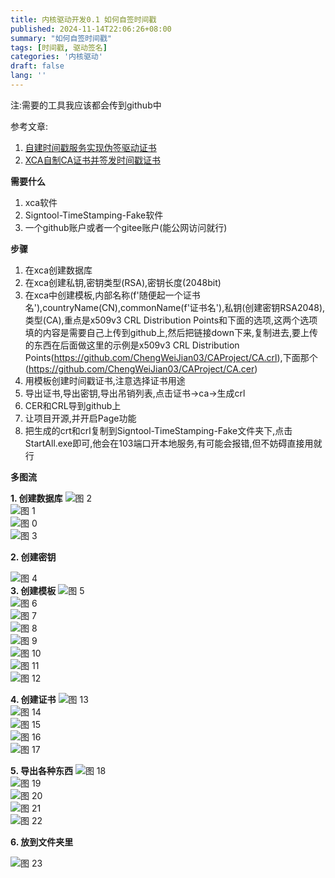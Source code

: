 ```yaml
---
title: 内核驱动开发0.1 如何自签时间戳
published: 2024-11-14T22:06:26+08:00
summary: "如何自签时间戳"
tags: [时间戳, 驱动签名]
categories: '内核驱动'
draft: false 
lang: ''
---
```


注:需要的工具我应该都会传到github中

参考文章: 
1. [自建时间戳服务实现伪签驱动证书](https://code.52pika.cn/index.php/archives/277/)
2. [XCA自制CA证书并签发时间戳证书](https://code.52pika.cn/index.php/archives/330/)

**需要什么**

1. xca软件
2. Signtool-TimeStamping-Fake软件
3. 一个github账户或者一个gitee账户(能公网访问就行)

**步骤**

1. 在xca创建数据库
2. 在xca创建私钥,密钥类型(RSA),密钥长度(2048bit)
3. 在xca中创建模板,内部名称(f'随便起一个证书名'),countryName(CN),commonName(f'证书名'),私钥(创建密钥RSA2048),类型(CA),重点是x509v3 CRL Distribution Points和下面的选项,这两个选项填的内容是需要自己上传到github上,然后把链接down下来,复制进去,要上传的东西在后面做这里的示例是x509v3 CRL Distribution Points(https://github.com/ChengWeiJian03/CAProject/CA.crl),下面那个(https://github.com/ChengWeiJian03/CAProject/CA.cer)
4. 用模板创建时间戳证书,注意选择证书用途
5. 导出证书,导出密钥,导出吊销列表,点击证书->ca->生成crl
6. CER和CRL导到github上
7. 让项目开源,并开启Page功能
8. 把生成的crt和crl复制到Signtool-TimeStamping-Fake文件夹下,点击StartAll.exe即可,他会在103端口开本地服务,有可能会报错,但不妨碍直接用就行

**多图流**

**1. 创建数据库**
![图 2](../images/2d30275caecf3c6aec5ab58017ff50f0aa9811d6e1ddd128f60c834437179ff2.png)  
![图 1](../images/a9f7a1c124467d80635ebb7f6dcc094ce7e76b8825c55423f174724fdfcec003.png)  
![图 0](../images/c888a3d675308cd1a4de0c772c8e50ca41aad2a1f5cd3e8e6401f0d45afae092.png)  
![图 3](../images/480c6d3a5a1692c39821bd497a781170f05ce19c65c345d13439558925f8bda0.png)  

**2. 创建密钥**

![图 4](../images/dbde9bdd53ecc57a7d3e92aa926200c7da915013f061e17128d5cd11ee9c509f.png)  
**3. 创建模板**
![图 5](../images/482d41c6ca0871e1260967c6a297abeaed75ee67f3c710cb4baf5d5ec4a184ab.png)  
![图 6](../images/c2fdf372b3ad59dfa6040b26057aaa3360d0731a4b5d35730ef131ce61fd65e3.png)  
![图 7](../images/2f57e4c3521c80219be33e81b5a646a720acae9d5507326fbd352328cb0cecce.png)  
![图 8](../images/fa260f10c094da523c822630b2e1197b6a33cc469551e642e786d754b7dc82fc.png)  
![图 9](../images/37904669d43a2a282846528018289fc5012647bc750394bb40637d2b2695d3ae.png)  
![图 10](../images/edd942bb3b450f9b7e1908754a13aab4dd7c14b50019f1e8c8ca6dba1e58f1d5.png)  
![图 11](../images/68446064496e42984ea1f779dbf06908a8760b699361a4bb65f2e733e3a8e2fe.png)  
![图 12](../images/28c45ba140bff743615b0b1da7c4039fda6116c99c1323992cb99473ad107ac0.png)  

**4. 创建证书**
![图 13](../images/0c971f21a5122acf08456c92093748828f91b3b20ba5ce4ea37a49985bec5e63.png)  
![图 14](../images/80277f438e3136c745b2693692a2557681e5a1a94e14bfa044a00d8a498f0292.png)  
![图 15](../images/d28e568f2d325acf6754d1446625cd1eeccab651c4fa9947baabf5d78328385c.png)  
![图 16](../images/6125acf45f989f650aa4476d851351cd99e58d510cfaa3e875dde509585afc4f.png)  
![图 17](../images/db6a766a2cdd89b51176b2077676716f26c835d4b6048157b857e6c9487b1df5.png)  

**5. 导出各种东西**
![图 18](../images/c5087233c1c786ee648ea56037a6a9875472816fa190ccd376441458b4af4295.png)  
![图 19](../images/65a85173f7c6ea3bfbc676b033627266a1cb3afec901bfd07313620b410517e9.png)  
![图 20](../images/30862fc61759e555d933474a9a6db4d3d49c88dbc285ca83f594cdf94f5d58a1.png)  
![图 21](../images/7e817d4c472a8c2006f9b3c6e95fdf4a3694b1420701b246a5fbab2c630c888c.png)  
![图 22](../images/f784f09b39d0dbeea99491e0ca0dc172c94f1911e2b44f653b136d917c9d1d20.png)  

**6. 放到文件夹里**

![图 23](../images/117e856ca8cbec58f2e6ec481f905d106513bf7d8ff4555dafaa68e54add4d24.png)  
